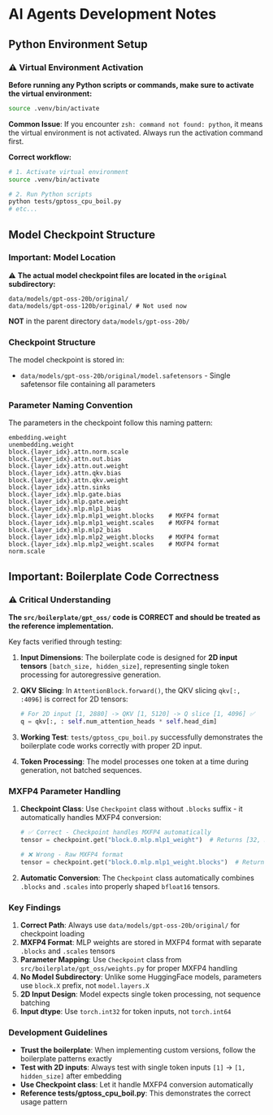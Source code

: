 # AI Agents Development Notes

## Python Environment Setup

### ⚠️ Virtual Environment Activation

**Before running any Python scripts or commands, make sure to activate the virtual environment:**

```bash
source .venv/bin/activate
```

**Common Issue**: If you encounter `zsh: command not found: python`, it means the virtual environment is not activated. Always run the activation command first.

**Correct workflow:**

```bash
# 1. Activate virtual environment
source .venv/bin/activate

# 2. Run Python scripts
python tests/gptoss_cpu_boil.py
# etc...
```

## Model Checkpoint Structure

### Important: Model Location

⚠️ **The actual model checkpoint files are located in the `original` subdirectory:**

```
data/models/gpt-oss-20b/original/
data/models/gpt-oss-120b/original/ # Not used now
```

**NOT** in the parent directory `data/models/gpt-oss-20b/`

### Checkpoint Structure

The model checkpoint is stored in:

- `data/models/gpt-oss-20b/original/model.safetensors` - Single safetensor file containing all parameters

### Parameter Naming Convention

The parameters in the checkpoint follow this naming pattern:

```text
embedding.weight
unembedding.weight
block.{layer_idx}.attn.norm.scale
block.{layer_idx}.attn.out.bias
block.{layer_idx}.attn.out.weight
block.{layer_idx}.attn.qkv.bias
block.{layer_idx}.attn.qkv.weight
block.{layer_idx}.attn.sinks
block.{layer_idx}.mlp.gate.bias
block.{layer_idx}.mlp.gate.weight
block.{layer_idx}.mlp.mlp1_bias
block.{layer_idx}.mlp.mlp1_weight.blocks    # MXFP4 format
block.{layer_idx}.mlp.mlp1_weight.scales    # MXFP4 format
block.{layer_idx}.mlp.mlp2_bias
block.{layer_idx}.mlp.mlp2_weight.blocks    # MXFP4 format
block.{layer_idx}.mlp.mlp2_weight.scales    # MXFP4 format
norm.scale
```

## Important: Boilerplate Code Correctness

### ⚠️ Critical Understanding

**The `src/boilerplate/gpt_oss/` code is CORRECT and should be treated as the reference implementation.**

Key facts verified through testing:

1. **Input Dimensions**: The boilerplate code is designed for **2D input tensors** `[batch_size, hidden_size]`, representing single token processing for autoregressive generation.

2. **QKV Slicing**: In `AttentionBlock.forward()`, the QKV slicing `qkv[:, :4096]` is correct for 2D tensors:

   ```python
   # For 2D input [1, 2880] -> QKV [1, 5120] -> Q slice [1, 4096] ✅
   q = qkv[:, : self.num_attention_heads * self.head_dim]
   ```

3. **Working Test**: `tests/gptoss_cpu_boil.py` successfully demonstrates the boilerplate code works correctly with proper 2D input.

4. **Token Processing**: The model processes one token at a time during generation, not batched sequences.

### MXFP4 Parameter Handling

1. **Checkpoint Class**: Use `Checkpoint` class without `.blocks` suffix - it automatically handles MXFP4 conversion:

   ```python
   # ✅ Correct - Checkpoint handles MXFP4 automatically
   tensor = checkpoint.get("block.0.mlp.mlp1_weight")  # Returns [32, 5760, 2880], bfloat16

   # ❌ Wrong - Raw MXFP4 format
   tensor = checkpoint.get("block.0.mlp.mlp1_weight.blocks")  # Returns [32, 5760, 90, 16], uint8
   ```

2. **Automatic Conversion**: The `Checkpoint` class automatically combines `.blocks` and `.scales` into properly shaped `bfloat16` tensors.

### Key Findings

1. **Correct Path**: Always use `data/models/gpt-oss-20b/original/` for checkpoint loading
2. **MXFP4 Format**: MLP weights are stored in MXFP4 format with separate `.blocks` and `.scales` tensors
3. **Parameter Mapping**: Use `Checkpoint` class from `src/boilerplate/gpt_oss/weights.py` for proper MXFP4 handling
4. **No Model Subdirectory**: Unlike some HuggingFace models, parameters use `block.X` prefix, not `model.layers.X`
5. **2D Input Design**: Model expects single token processing, not sequence batching
6. **Input dtype**: Use `torch.int32` for token inputs, not `torch.int64`

### Development Guidelines

- **Trust the boilerplate**: When implementing custom versions, follow the boilerplate patterns exactly
- **Test with 2D inputs**: Always test with single token inputs `[1]` -> `[1, hidden_size]` after embedding
- **Use Checkpoint class**: Let it handle MXFP4 conversion automatically
- **Reference tests/gptoss_cpu_boil.py**: This demonstrates the correct usage pattern
